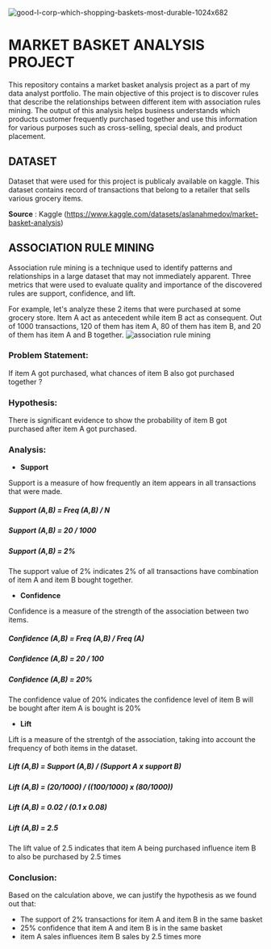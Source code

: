 ![good-l-corp-which-shopping-baskets-most-durable-1024x682](https://github.com/user-attachments/assets/51295bf7-8340-4e11-8ea1-542358f3d6e5)

# **MARKET BASKET ANALYSIS PROJECT**

This repository contains a market basket analysis project as a part of my data analyst portfolio. The main objective of this project is to discover rules that describe the relationships between different item with association rules mining. The output of this analysis helps business understands which products customer frequently purchased together and use this information for various purposes such as cross-selling, special deals, and product placement. 

## DATASET

Dataset that were used for this project is publicaly available on kaggle. This dataset contains record of transactions that belong to a retailer that sells various grocery items.

**Source** : Kaggle (https://www.kaggle.com/datasets/aslanahmedov/market-basket-analysis)

## ASSOCIATION RULE MINING

Association rule mining is a technique used to identify patterns and relationships in a large dataset that may not immediately apparent. Three metrics that were used to evaluate quality and importance of the discovered rules are support, confidence, and lift.

For example, let's analyze these 2 items that were purchased at some grocery store. Item A act as antecedent while item B act as consequent. Out of 1000 transactions, 120 of them has item A, 80 of them has item B, and 20 of them has item A and B together.
![association rule mining](https://github.com/user-attachments/assets/367c726a-7771-4235-8238-6922e3fdc068)

### Problem Statement:
If item A got purchased, what chances of item B also got purchased together ?

### Hypothesis:
There is significant evidence to show the probability of item B got purchased after item A got purchased.

### Analysis:

* **Support**

Support is a measure of how frequently an item appears in all transactions that were made.

##### *Support (A,B)* = *Freq (A,B)* / N

##### *Support (A,B)* = 20 / 1000

##### *Support (A,B)* = 2%

The support value of 2% indicates 2% of all transactions have combination of item A and item B bought together.

* **Confidence**

Confidence is a measure of the strength of the association between two items.

##### *Confidence (A,B)* = *Freq (A,B)* / *Freq (A)*

##### *Confidence (A,B)* = 20 / 100

##### *Confidence (A,B)* = 20%

The confidence value of 20% indicates the confidence level of item B will be bought after item A is bought is 20%

* **Lift**

Lift is a measure of the strentgh of the association, taking into account the frequency of both items in the dataset.

##### *Lift (A,B)* = *Support (A,B)* / (*Support A* x *support B*)

##### *Lift (A,B)* = (20/1000) / ((100/1000) x (80/1000))

##### *Lift (A,B)* = 0.02 / (0.1 x 0.08)

##### *Lift (A,B)* = 2.5

The lift value of 2.5 indicates that item A being purchased influence item B to also be purchased by 2.5 times

### Conclusion:

Based on the calculation above, we can justify the hypothesis as we found out that:

- The support of 2% transactions for item A and item B in the same basket
- 25% confidence that item A and item B is in the same basket
- item A sales influences item B sales by 2.5 times more
